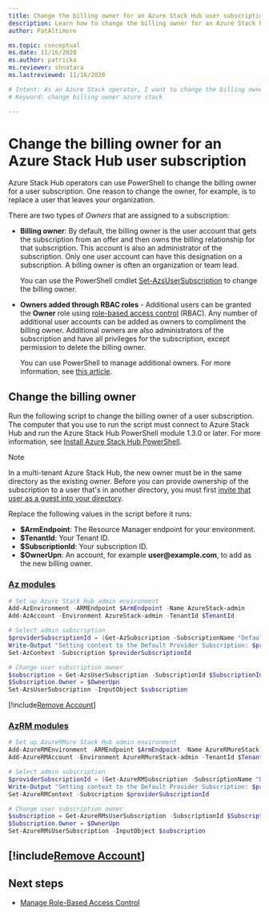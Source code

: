 ```yaml
---
title: Change the billing owner for an Azure Stack Hub user subscription 
description: Learn how to change the billing owner for an Azure Stack Hub user subscription.
author: PatAltimore

ms.topic: conceptual
ms.date: 11/16/2020
ms.author: patricka
ms.reviewer: shnatara
ms.lastreviewed: 11/16/2020

# Intent: As an Azure Stack operator, I want to change the billing owner for a user subscription because I may need to make changes to my organization.
# Keyword: change billing owner azure stack

---
```



# Change the billing owner for an Azure Stack Hub user subscription

Azure Stack Hub operators can use PowerShell to change the billing owner for a user subscription. One reason to change the owner, for example, is to replace a user that leaves your organization.

There are two types of *Owners* that are assigned to a subscription:

- **Billing owner**: By default, the billing owner is the user account that gets the subscription from an offer and then owns the billing relationship for that subscription. This account is also an administrator of the subscription. Only one user account can have this designation on a subscription. A billing owner is often an organization or team lead.

  You can use the PowerShell cmdlet [Set-AzsUserSubscription](/powershell/module/azs.subscriptions.admin/set-azsusersubscription) to change the billing owner.  

- **Owners added through RBAC roles** - Additional users can be granted the **Owner** role using [role-based access control](azure-stack-manage-permissions.md) (RBAC). Any number of additional user accounts can be added as owners to compliment the billing owner. Additional owners are also administrators of the subscription and have all privileges for the subscription, except permission to delete the billing owner.

  You can use PowerShell to manage additional owners. For more information, see [this article](/azure/role-based-access-control/role-assignments-powershell).

## Change the billing owner

Run the following script to change the billing owner of a user subscription. The computer that you use to run the script must connect to Azure Stack Hub and run the Azure Stack Hub PowerShell module 1.3.0 or later. For more information, see [Install Azure Stack Hub PowerShell](powershell-install-az-module.md).

>[!NOTE]
>In a multi-tenant Azure Stack Hub, the new owner must be in the same directory as the existing owner. Before you can provide ownership of the subscription to a user that's in another directory, you must first [invite that user as a guest into your directory](/azure/active-directory/b2b/add-users-administrator).

Replace the following values in the script before it runs:

- **$ArmEndpoint**: The Resource Manager endpoint for your environment.
- **$TenantId**: Your Tenant ID.
- **$SubscriptionId**: Your subscription ID.
- **$OwnerUpn**: An account, for example **user\@example.com**, to add as the new billing owner.

### [Az modules](#tab/az)

```powershell
# Set up Azure Stack Hub admin environment
Add-AzEnvironment -ARMEndpoint $ArmEndpoint -Name AzureStack-admin
Add-AzAccount -Environment AzureStack-admin -TenantId $TenantId

# Select admin subscription
$providerSubscriptionId = (Get-AzSubscription -SubscriptionName "Default Provider Subscription").Id
Write-Output "Setting context to the Default Provider Subscription: $providerSubscriptionId"
Set-AzContext -Subscription $providerSubscriptionId

# Change user subscription owner
$subscription = Get-AzsUserSubscription -SubscriptionId $SubscriptionId
$Subscription.Owner = $OwnerUpn
Set-AzsUserSubscription -InputObject $subscription
```

[!include[Remove Account](../includes/remove-account-az.md)]

### [AzRM modules](#tab/azurerm)

```powershell
# Set up AzureRMure Stack Hub admin environment
Add-AzureRMEnvironment -ARMEndpoint $ArmEndpoint -Name AzureRMureStack-admin
Add-AzureRMAccount -Environment AzureRMureStack-admin -TenantId $TenantId

# Select admin subscription
$providerSubscriptionId = (Get-AzureRMSubscription -SubscriptionName "Default Provider Subscription").Id
Write-Output "Setting context to the Default Provider Subscription: $providerSubscriptionId"
Set-AzureRMContext -Subscription $providerSubscriptionId

# Change user subscription owner
$subscription = Get-AzureRMsUserSubscription -SubscriptionId $SubscriptionId
$Subscription.Owner = $OwnerUpn
Set-AzureRMsUserSubscription -InputObject $subscription
```
[!include[Remove Account](../includes/remove-account-azurerm.md)]
---




## Next steps

- [Manage Role-Based Access Control](azure-stack-manage-permissions.md)
